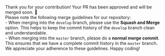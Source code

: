 Thank you for your contribution! Your PR has been approved and will be merged soon. :rocket: <br> Please note the following merge guidelines for our repository: <br> - When merging into the `develop` branch, please use the **Squash and Merge** option. This helps to keep the commit history of the `develop` branch clean and understandable. <br> - When merging into the `master` branch, please do a **normal merge commit**. This ensures that we have a complete commit history in the `master` branch. <br> We appreciate your adherence to these guidelines. Happy coding!
